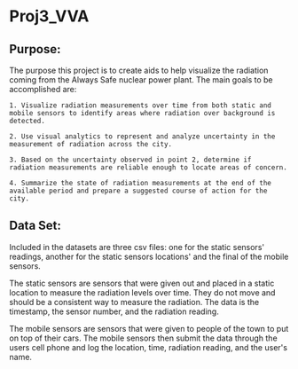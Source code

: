 # Proj3_VVA

## Purpose: 
  The purpose this project is to create aids to help visualize the radiation coming from the Always Safe nuclear power plant. The main goals to be accomplished are: 
  
    1. Visualize radiation measurements over time from both static and mobile sensors to identify areas where radiation over background is detected.
    
    2. Use visual analytics to represent and analyze uncertainty in the measurement of radiation across the city.
    
    3. Based on the uncertainty observed in point 2, determine if radiation measurements are reliable enough to locate areas of concern.
    
    4. Summarize the state of radiation measurements at the end of the available period and prepare a suggested course of action for the city. 
    
    
    
## Data Set: 
  Included in the datasets are three csv files: one for the static sensors' readings, another for the static sensors locations' and the final of the mobile sensors. 
  
  The static sensors are sensors that were given out and placed in a static location to measure the radiation levels over time. They do not move and should be a consistent way to measure the radiation. The data is the timestamp, the sensor number, and the radiation reading.
  
  The mobile sensors are sensors that were given to people of the town to put on top of their cars. The mobile sensors then submit the data through the users cell phone and log the location, time, radiation reading, and the user's name.
  
  
